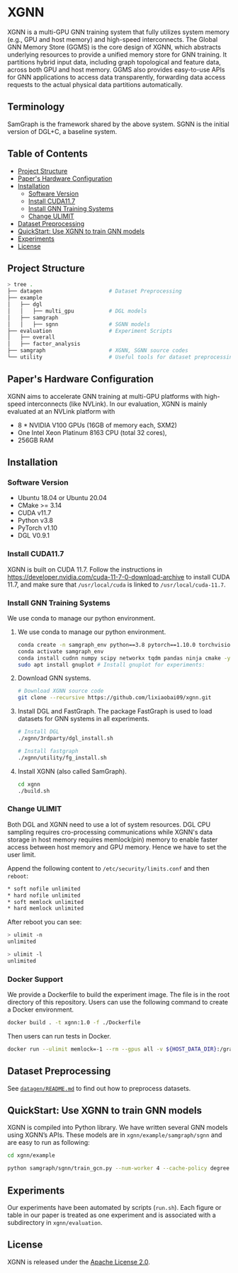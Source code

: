 # XGNN

XGNN is a multi-GPU GNN training system that fully utilizes system memory (e.g., GPU and host memory) and high-speed interconnects. The Global GNN Memory Store (GGMS) is the core design of XGNN, which abstracts underlying resources to provide a unified memory store for GNN training. It partitions hybrid input data, including graph topological and feature data, across both GPU and host memory. GGMS also provides easy-to-use APIs for GNN applications to access data transparently, forwarding data access requests to the actual physical data partitions automatically.

## Terminology
SamGraph is the framework shared by the above system. SGNN is the initial version of DGL+C, a baseline system. 

## Table of Contents
  - [Project Structure](#project-structure)
  - [Paper's Hardware Configuration](#papers-hardware-configuration)
  - [Installation](#installation)
    - [Software Version](#software-version)
    - [Install CUDA11.7](#install-cuda117)
    - [Install GNN Training Systems](#install-gnn-training-systems)
    - [Change ULIMIT](#change-ulimit)
  - [Dataset Preprocessing](#dataset-preprocessing)
  - [QuickStart: Use XGNN to train GNN models](#quickstart-use-xgnn-to-train-gnn-models)
  - [Experiments](#experiments)
  - [License](#license)


## Project Structure

```bash
> tree .
├── datagen                     # Dataset Preprocessing
├── example
│   ├── dgl
│   │   ├── multi_gpu           # DGL models
│   ├── samgraph
│   │   ├── sgnn                # SGNN models
├── evaluation                  # Experiment Scripts
│   ├── overall
│   ├── factor_analysis
├── samgraph                    # XGNN, SGNN source codes
└── utility                     # Useful tools for dataset preprocessing
```



## Paper's Hardware Configuration
XGNN aims to accelerate GNN training at multi-GPU platforms with high-speed interconnects (like NVLink).
In our evaluation, XGNN is mainly evaluated at an NVLink platform with
- 8 * NVIDIA V100 GPUs (16GB of memory each, SXM2)
- One Intel Xeon Platinum 8163 CPU (total 32 cores),
- 256GB RAM


## Installation

### Software Version

- Ubuntu 18.04 or Ubuntu 20.04
- CMake >= 3.14
- CUDA v11.7
- Python v3.8
- PyTorch v1.10
- DGL V0.9.1

### Install CUDA11.7

XGNN is built on CUDA 11.7. Follow the instructions in https://developer.nvidia.com/cuda-11-7-0-download-archive to install CUDA 11.7, and make sure that `/usr/local/cuda` is linked to `/usr/local/cuda-11.7`.

### Install GNN Training Systems

We use conda to manage our python environment.

1. We use conda to manage our python environment.

    ```bash
    conda create -n samgraph_env python==3.8 pytorch==1.10.0 torchvision==0.11.0 torchaudio==0.10.0 cudatoolkit=11.3 -c pytorch -c conda-forge -y # install pytorch 1.10
    conda activate samgraph_env
    conda install cudnn numpy scipy networkx tqdm pandas ninja cmake -y # System cmake is too old to build DGL
    sudo apt install gnuplot # Install gnuplot for experiments:
    ```


2. Download GNN systems.

    ```bash
    # Download XGNN source code
    git clone --recursive https://github.com/lixiaobai09/xgnn.git
    ```

3. Install DGL and FastGraph. The package FastGraph is used to load datasets for GNN systems in all experiments.

    ```bash
    # Install DGL
    ./xgnn/3rdparty/dgl_install.sh

    # Install fastgraph
    ./xgnn/utility/fg_install.sh
    ```

    

4. Install XGNN (also called SamGraph).
   
    ```bash
    cd xgnn
    ./build.sh
    ```

### Change ULIMIT
Both DGL and XGNN need to use a lot of system resources. DGL CPU sampling requires cro-processing communications while XGNN's data storage in host memory requires memlock(pin) memory to enable faster access between host memory and GPU memory. Hence we have to set the user limit.


Append the following content to `/etc/security/limits.conf` and then `reboot`:

```bash
* soft nofile unlimited
* hard nofile unlimited
* soft memlock unlimited
* hard memlock unlimited
```

After reboot you can see:

```bash
> ulimit -n
unlimited

> ulimit -l
unlimited
```

### Docker Support
We provide a Dockerfile to build the experiment image. The file is in the root directory of this repository. Users can use the following command to create a Docker environment.

```bash
docker build . -t xgnn:1.0 -f ./Dockerfile 
```

Then users can run tests in Docker.
```bash
docker run --ulimit memlock=-1 --rm --gpus all -v ${HOST_DATA_DIR}:/graph-learning -it gnnlab/fgnn:v1.0 bash
```

## Dataset Preprocessing

See [`datagen/README.md`](datagen/README.md) to find out how to preprocess datasets.

## QuickStart: Use XGNN to train GNN models

XGNN is compiled into Python library. We have written several GNN models using XGNN’s APIs. These models are in `xgnn/example/samgraph/sgnn` and are easy to run as following:

```bash
cd xgnn/example

python samgraph/sgnn/train_gcn.py --num-worker 4 --cache-policy degree --sample-type khop3 --batch-size 6000 --num-epoch 10 --dataset papers100M --part-cache --gpu-extract --use-dist-graph 1.0 --cache-percentage 0.64
```



## Experiments

Our experiments have been automated by scripts (`run.sh`). Each figure or table in our paper is treated as one experiment and is associated with a subdirectory in `xgnn/evaluation`.



## License

XGNN is released under the [Apache License 2.0](http://www.apache.org/licenses/LICENSE-2.0.html).

